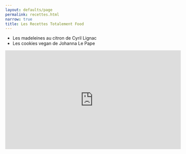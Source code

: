 ```yaml
---
layout: defaults/page
permalink: recettes.html
narrow: true
title: Les Recettes Totalement Food
---
```


- Les madeleines au citron de Cyril Lignac
- Les cookies vegan de Johanna Le Pape


<iframe width="560" height="315" src="https://www.youtube.com/embed/mZG7KiJEStU" title="YouTube video player" frameborder="0" allow="accelerometer; autoplay; clipboard-write; encrypted-media; gyroscope; picture-in-picture" allowfullscreen></iframe>

